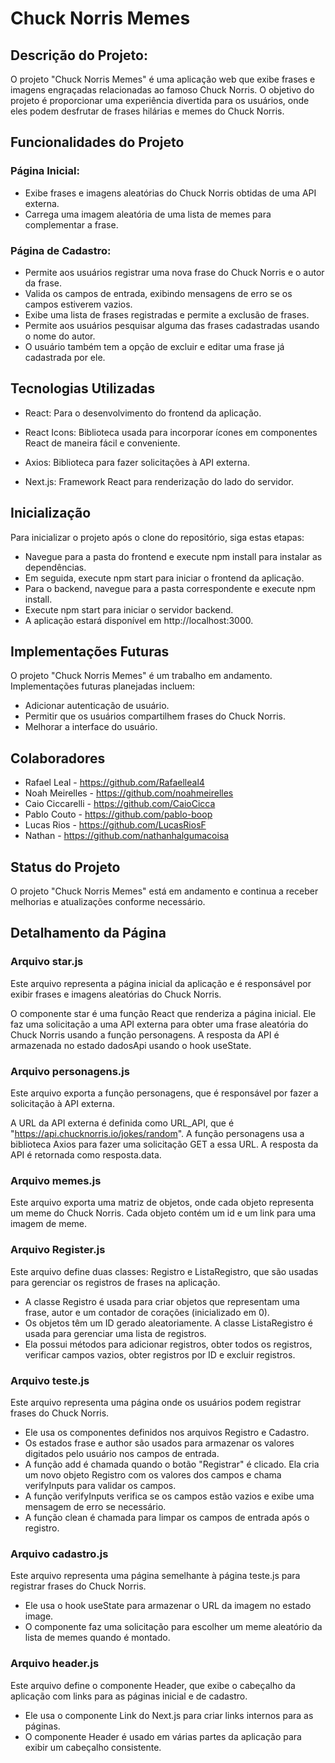 # Chuck Norris Memes

## Descrição do Projeto:

O projeto "Chuck Norris Memes" é uma aplicação web que exibe frases e imagens engraçadas relacionadas ao famoso Chuck Norris. O objetivo do projeto é proporcionar uma experiência divertida para os usuários, onde eles podem desfrutar de frases hilárias e memes do Chuck Norris.

## Funcionalidades do Projeto

### Página Inicial:

- Exibe frases e imagens aleatórias do Chuck Norris obtidas de uma API externa.
- Carrega uma imagem aleatória de uma lista de memes para complementar a frase.

### Página de Cadastro:

- Permite aos usuários registrar uma nova frase do Chuck Norris e o autor da frase.
- Valida os campos de entrada, exibindo mensagens de erro se os campos estiverem vazios.
- Exibe uma lista de frases registradas e permite a exclusão de frases.
- Permite aos usuários pesquisar alguma das frases cadastradas usando o nome do autor.
- O usuário também tem a opção de excluir e editar uma frase já cadastrada por ele.

## Tecnologias Utilizadas 

- React: 
Para o desenvolvimento do frontend da aplicação.

- React Icons:
Biblioteca usada para incorporar ícones em componentes React de maneira fácil e conveniente.

- Axios: 
Biblioteca para fazer solicitações à API externa.

- Next.js: 
Framework React para renderização do lado do servidor.

## Inicialização
Para inicializar o projeto após o clone do repositório, siga estas etapas:

- Navegue para a pasta do frontend e execute npm install para instalar as dependências.
- Em seguida, execute npm start para iniciar o frontend da aplicação.
- Para o backend, navegue para a pasta correspondente e execute npm install.
- Execute npm start para iniciar o servidor backend.
- A aplicação estará disponível em http://localhost:3000.

## Implementações Futuras
O projeto "Chuck Norris Memes" é um trabalho em andamento. Implementações futuras planejadas incluem:

- Adicionar autenticação de usuário.
- Permitir que os usuários compartilhem frases do Chuck Norris.
- Melhorar a interface do usuário.

## Colaboradores
- Rafael Leal - https://github.com/Rafaelleal4
- Noah Meirelles - https://github.com/noahmeirelles
- Caio Ciccarelli - https://github.com/CaioCicca
- Pablo Couto - https://github.com/pablo-boop
- Lucas Rios - https://github.com/LucasRiosF
- Nathan - https://github.com/nathanhalgumacoisa

## Status do Projeto
O projeto "Chuck Norris Memes" está em andamento e continua a receber melhorias e atualizações conforme necessário.

## Detalhamento da Página

### Arquivo star.js
Este arquivo representa a página inicial da aplicação e é responsável por exibir frases e imagens aleatórias do Chuck Norris.

O componente star é uma função React que renderiza a página inicial.
Ele faz uma solicitação a uma API externa para obter uma frase aleatória do Chuck Norris usando a função personagens.
A resposta da API é armazenada no estado dadosApi usando o hook useState.
### Arquivo personagens.js
Este arquivo exporta a função personagens, que é responsável por fazer a solicitação à API externa.

A URL da API externa é definida como URL_API, que é "https://api.chucknorris.io/jokes/random".
A função personagens usa a biblioteca Axios para fazer uma solicitação GET a essa URL.
A resposta da API é retornada como resposta.data.
### Arquivo memes.js
Este arquivo exporta uma matriz de objetos, onde cada objeto representa um meme do Chuck Norris. Cada objeto contém um id e um link para uma imagem de meme.

### Arquivo Register.js
Este arquivo define duas classes: Registro e ListaRegistro, que são usadas para gerenciar os registros de frases na aplicação.

- A classe Registro é usada para criar objetos que representam uma frase, autor e um contador de corações (inicializado em 0). 
- Os objetos têm um ID gerado aleatoriamente.
A classe ListaRegistro é usada para gerenciar uma lista de registros. 
- Ela possui métodos para adicionar registros, obter todos os registros, verificar campos vazios, obter registros por ID e excluir registros.
### Arquivo teste.js
Este arquivo representa uma página onde os usuários podem registrar frases do Chuck Norris.

- Ele usa os componentes definidos nos arquivos Registro e Cadastro.
- Os estados frase e author são usados para armazenar os valores digitados pelo usuário nos campos de entrada.
- A função add é chamada quando o botão "Registrar" é clicado. Ela cria um novo objeto Registro com os valores dos campos e chama verifyInputs para validar os campos.
- A função verifyInputs verifica se os campos estão vazios e exibe uma mensagem de erro se necessário.
- A função clean é chamada para limpar os campos de entrada após o registro.
### Arquivo cadastro.js
Este arquivo representa uma página semelhante à página teste.js para registrar frases do Chuck Norris.

- Ele usa o hook useState para armazenar o URL da imagem no estado image.
- O componente faz uma solicitação para escolher um meme aleatório da lista de memes quando é montado.
### Arquivo header.js
Este arquivo define o componente Header, que exibe o cabeçalho da aplicação com links para as páginas inicial e de cadastro.

- Ele usa o componente Link do Next.js para criar links internos para as páginas.
- O componente Header é usado em várias partes da aplicação para exibir um cabeçalho consistente.